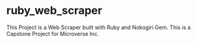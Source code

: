# ruby_web_scraper
This Project is a Web Scraper built with Ruby and Nokogiri Gem. This is a Capstone Project for Microverse Inc.
